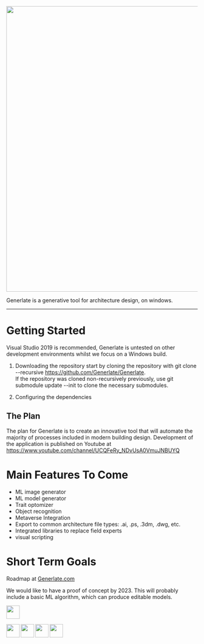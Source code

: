 <p align="center">
  <img width="750" src="https://user-images.githubusercontent.com/85384584/139526804-b61ba67e-7da9-4f75-b087-930b4730d1ef.png">
</p>  





 
Generlate is a generative tool for architecture design, on windows.  

---
# Getting Started  
Visual Studio 2019 is recommended, Generlate is untested on other development environments whilst we focus on a Windows build.
1. Downloading the repository
start by cloning the repository with git clone --recursive https://github.com/Generlate/Generlate.  
If the repository was cloned non-recursively previously, use git submodule update --init to clone the necessary submodules.

2. Configuring the dependencies

## The Plan  
The plan for Generlate is to create an innovative tool that will automate the majority of processes included in modern building design. Development of the application is published on Youtube at https://www.youtube.com/channel/UCQFeRy_NDvUsA0VmuJNBUYQ

# Main Features To Come  
* ML image generator
* ML model generator
* Trait optomizer
* Object recognition
* Metaverse Integration
* Export to common architecture file types: .ai, .ps, .3dm, .dwg, etc.
* Integrated libraries to replace field experts
* visual scripting

# Short Term Goals  
Roadmap at [Generlate.com](generlate.com)  

We would like to have a proof of concept by 2023. This will probably include a basic ML algorithm, which can produce editable models.

<a href="https://www.linkedin.com/company/generlate"><img src="https://user-images.githubusercontent.com/85384584/139521920-83bc4742-2277-46da-9fb3-74cfad1b07b2.png" height="35"/></a>

<a href="https://www.facebook.com/profile.php?id=100077387796286"><img align="left" src="![Github_Facebook](https://user-images.githubusercontent.com/85384584/149669296-969f8048-da85-4466-b21c-51928a7c376d.png)
" height="35"/></a>
<a href="https://www.youtube.com/channel/UCQFeRy_NDvUsA0VmuJNBUYQ"><img align="left" src="https://user-images.githubusercontent.com/85384584/139521953-3d7231f5-b53d-497f-b221-1e4d7613df39.png" height="35"/></a>
<a href="https://www.instagram.com/generlate3d/"><img height="35" align="left" src="https://user-images.githubusercontent.com/85384584/139521957-055bc508-2a68-4a60-9fbf-b1dcb231eced.png"/></a>
<a href="https://twitter.com/Generlate"><img align="left" height="35" src="https://user-images.githubusercontent.com/85384584/139521960-7601fd7a-1d83-4f80-9590-d91a31d36e29.png"/></a>



